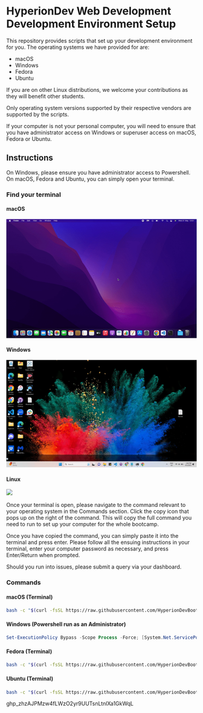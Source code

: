 # HyperionDev Web Development Development Environment Setup

This repository provides scripts that set up your development environment for you. 
The operating systems we have provided for are:

* macOS
* Windows
* Fedora
* Ubuntu

If you are on other Linux distributions, we welcome your contributions as they will benefit other students.

Only operating system versions supported by their
respective vendors are supported by the scripts.

If your computer is not your personal computer,
you will need to ensure that you have administrator
access on Windows or superuser access on macOS, Fedora
or Ubuntu.

## Instructions

On Windows, please ensure you have administrator access to Powershell. On macOS, Fedora and Ubuntu, you can simply
open your terminal.

### Find your terminal
#### macOS
![](https://github.com/HyperionDevBootcamps/HyperionDev-Web-Development-Development-Environment-Setup/blob/master/mac_terminal.gif)

#### Windows
![](https://github.com/HyperionDevBootcamps/HyperionDev-Web-Development-Development-Environment-Setup/blob/master/windows_admin_powershell.gif)

#### Linux
![](https://github.com/HyperionDevBootcamps/HyperionDev-Web-Development-Development-Environment-Setup/blob/master/linux_terminal.gif)

Once your terminal is open, please navigate to the command relevant to your operating system in the Commands section. Click the copy icon that pops up on the right of the command. This will copy the full command you need to run to set up your computer for the whole bootcamp.

Once you have copied the command, you can simply paste it into the terminal and press enter. Please follow all the
ensuing instructions in your terminal, enter your computer password as necessary, and press Enter/Return when prompted.

Should you run into issues, please submit a query via your dashboard.

### Commands

#### macOS (Terminal)

```.sh
bash -c "$(curl -fsSL https://raw.githubusercontent.com/HyperionDevBootcamps/HyperionDev-Web-Development-Development-Environment-Setup/master/macos_wd.sh)"
```

#### Windows (Powershell run as an Administrator)

```.ps1
Set-ExecutionPolicy Bypass -Scope Process -Force; [System.Net.ServicePointManager]::SecurityProtocol = [System.Net.ServicePointManager]::SecurityProtocol -bor 3072; Invoke-Expression (Invoke-WebRequest -URI -UseBasicParsing "https://raw.githubusercontent.com/HyperionDevBootcamps/HyperionDev-Web-Development-Development-Environment-Setup/master/windows_wd.ps1").Content
```

#### Fedora (Terminal)

```.sh
bash -c "$(curl -fsSL https://raw.githubusercontent.com/HyperionDevBootcamps/HyperionDev-Web-Development-Development-Environment-Setup/master/fedora_wd.sh)"
```

#### Ubuntu (Terminal)

```.sh
bash -c "$(curl -fsSL https://raw.githubusercontent.com/HyperionDevBootcamps/HyperionDev-Web-Development-Development-Environment-Setup/master/ubuntu_wd.sh)"
```

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